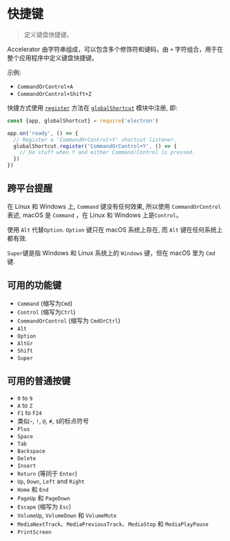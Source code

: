 # 快捷键

> 定义键盘快捷键。

Accelerator 由字符串组成，可以包含多个修饰符和键码，由 `+` 字符组合，用于在整个应用程序中定义键盘快捷键。

示例:

* `CommandOrControl+A`
* `CommandOrControl+Shift+Z`

快捷方式使用 [` register `](global-shortcut.md#globalshortcutregisteraccelerator-callback) 方法在 [` globalShortcut `](global-shortcut.md) 模块中注册, 即:

```javascript
const {app, globalShortcut} = require('electron')

app.on('ready', () => {
  // Register a 'CommandOrControl+Y' shortcut listener.
  globalShortcut.register('CommandOrControl+Y', () => {
    // Do stuff when Y and either Command/Control is pressed.
  })
})
```

## 跨平台提醒

在 Linux 和 Windows 上, ` Command ` 键没有任何效果, 所以使用 ` CommandOrControl `表述, macOS 是 ` Command ` ，在 Linux 和 Windows 上是` Control `。

使用 `Alt` 代替`Option`. `Option` 键只在 macOS 系统上存在, 而 `Alt` 键在任何系统上都有效.

`Super`键是指 Windows 和 Linux 系统上的 `Windows` 键，但在 macOS 里为 `Cmd` 键.

## 可用的功能键

* `Command` (缩写为`Cmd`)
* `Control` (缩写为`Ctrl`)
* `CommandOrControl` (缩写为 `CmdOrCtrl`)
* `Alt`
* `Option`
* `AltGr`
* `Shift`
* `Super`

## 可用的普通按键

* `0` to `9`
* `A` to `Z`
* `F1` to `F24`
* 类似`~`, `!`, `@`, `#`, `$`的标点符号
* `Plus`
* `Space`
* `Tab`
* `Backspace`
* `Delete`
* `Insert`
* `Return` (等同于 `Enter`)
* `Up`, `Down`, `Left` and `Right`
* `Home` 和 `End`
* `PageUp` 和 `PageDown`
* `Escape` (缩写为 `Esc`)
* `VolumeUp`, `VolumeDown` 和 `VolumeMute`
* ` MediaNextTrack `、` MediaPreviousTrack `、` MediaStop ` 和 ` MediaPlayPause `
* `PrintScreen`